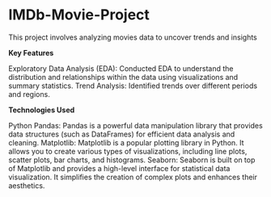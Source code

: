 # IMDb-Movie-Project

This project involves analyzing movies data to uncover trends and insights

**Key Features**

Exploratory Data Analysis (EDA): Conducted EDA to understand the distribution and relationships within the data using visualizations and summary statistics.
Trend Analysis: Identified  trends over different periods and regions.

**Technologies Used**

Python Pandas: Pandas is a powerful data manipulation library that provides data structures (such as DataFrames) for efficient data analysis and cleaning.
Matplotlib: Matplotlib is a popular plotting library in Python. It allows you to create various types of visualizations, including line plots, scatter plots, bar charts, and histograms.
Seaborn: Seaborn is built on top of Matplotlib and provides a high-level interface for statistical data visualization. It simplifies the creation of complex plots and enhances their aesthetics.
